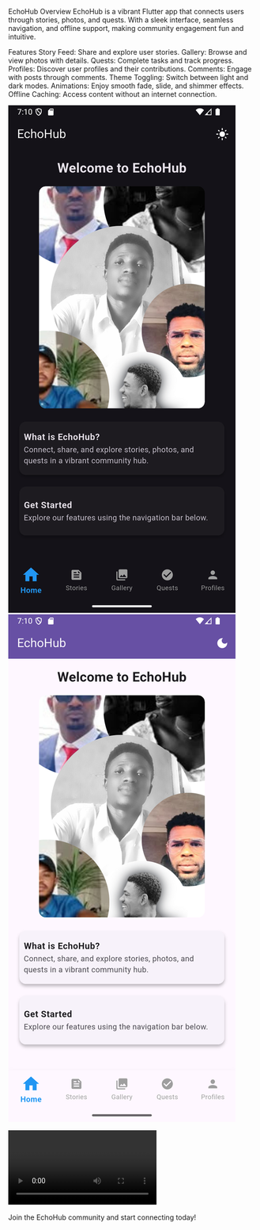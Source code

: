 EchoHub
Overview
EchoHub is a vibrant Flutter app that connects users through stories, photos, and quests. With a sleek interface, seamless navigation, and offline support, making community engagement fun and intuitive.

Features
Story Feed: Share and explore user stories.
Gallery: Browse and view photos with details.
Quests: Complete tasks and track progress.
Profiles: Discover user profiles and their contributions.
Comments: Engage with posts through comments.
Theme Toggling: Switch between light and dark modes.
Animations: Enjoy smooth fade, slide, and shimmer effects.
Offline Caching: Access content without an internet connection.

![App Screenshot](asset/images/capture.png)
![App Screenshot](asset/images/capture1.png)

![App Video](asset/videos/recorder.mp4)

Join the EchoHub community and start connecting today!